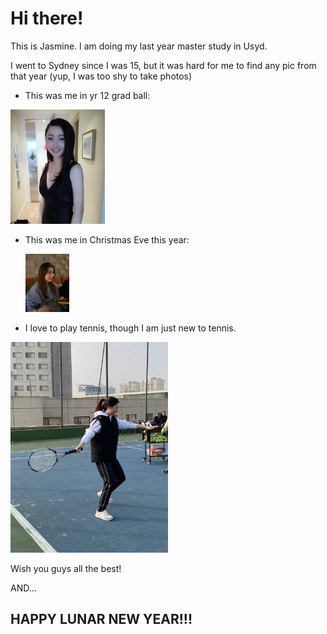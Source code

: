 # Hi there!

This is Jasmine. I am doing my last year master study in Usyd.

I went to Sydney since I was 15, but it was hard for me to find any pic from that year (yup, I was too shy to take photos)

- This was me in yr 12 grad ball:

<img src="assets/year 12 grad ball.jpg" alt="grad ball" width="30%" />

- This was me in Christmas Eve this year:

  <img src="assets/christmas.jpeg" alt="eve" width="70" />

- I love to play tennis, though I am just new to tennis.

<img src="assets/tennis.jpeg" alt="tennis" width="50%" />

Wish you guys all the best! 

AND... 
## HAPPY LUNAR NEW YEAR!!!